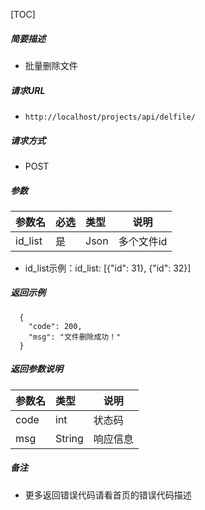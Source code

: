 

[TOC]
    
##### 简要描述

- 批量删除文件

##### 请求URL
- ` http://localhost/projects/api/delfile/ `
  
##### 请求方式
- POST 

##### 参数

| 参数名     |必选| 类型   | 说明     |
|:--------|:---|:-----|--------|
| id_list |是  | Json | 多个文件id |
- id_list示例：id_list: [{"id": 31}, {"id": 32}]

##### 返回示例 

``` 
  {
    "code": 200,
    "msg": "文件删除成功！"
  }
```

##### 返回参数说明 

|参数名|类型|说明|
|:-----  |:-----|-----                           |
|code |int   |状态码  |
|msg |String   |响应信息  |


##### 备注 

- 更多返回错误代码请看首页的错误代码描述




